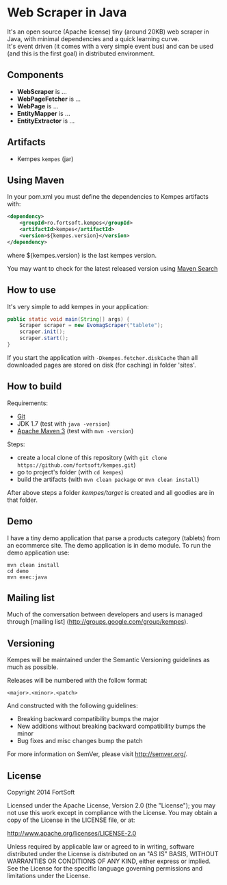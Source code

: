 Web Scraper in Java
=====================
It's an open source (Apache license) tiny (around 20KB) web scraper in Java, with minimal dependencies and a quick learning curve.   
It's event driven (it comes with a very simple event bus) and can be used (and this is the first goal) in distributed environment.   

Components
-------------------
- **WebScraper** is ...
- **WebPageFetcher** is ...
- **WebPage** is ...
- **EntityMapper** is ...
- **EntityExtractor** is ...

Artifacts
-------------------
- Kempes `kempes` (jar)

Using Maven
-------------------
In your pom.xml you must define the dependencies to Kempes artifacts with:

```xml
<dependency>
    <groupId>ro.fortsoft.kempes</groupId>
    <artifactId>kempes</artifactId>
    <version>${kempes.version}</version>
</dependency>    
```

where ${kempes.version} is the last kempes version.

You may want to check for the latest released version using [Maven Search](http://search.maven.org/#search%7Cga%7C1%7Ckempes)

How to use
-------------------
It's very simple to add kempes in your application:

```java
public static void main(String[] args) {
    Scraper scraper = new EvomagScraper("tablete");
    scraper.init();
    scraper.start();
}
```     

If you start the application with `-Dkempes.fetcher.diskCache` than all downloaded pages are stored on disk (for caching) 
in folder 'sites'.

How to build
-------------------
Requirements: 
- [Git](http://git-scm.com/) 
- JDK 1.7 (test with `java -version`)
- [Apache Maven 3](http://maven.apache.org/) (test with `mvn -version`)

Steps:
- create a local clone of this repository (with `git clone https://github.com/fortsoft/kempes.git`)
- go to project's folder (with `cd kempes`) 
- build the artifacts (with `mvn clean package` or `mvn clean install`)

After above steps a folder _kempes/target_ is created and all goodies are in that folder.

Demo
-------------------
I have a tiny demo application that parse a products category (tablets) from an ecommerce site. 
The demo application is in demo module.
To run the demo application use:  
 
    mvn clean install
    cd demo
    mvn exec:java
    
Mailing list
--------------
Much of the conversation between developers and users is managed through [mailing list] (http://groups.google.com/group/kempes).

Versioning
------------
Kempes will be maintained under the Semantic Versioning guidelines as much as possible.

Releases will be numbered with the follow format:

`<major>.<minor>.<patch>`

And constructed with the following guidelines:

* Breaking backward compatibility bumps the major
* New additions without breaking backward compatibility bumps the minor
* Bug fixes and misc changes bump the patch

For more information on SemVer, please visit http://semver.org/.

License
--------------
Copyright 2014 FortSoft
 
Licensed under the Apache License, Version 2.0 (the "License"); you may not use this work except in compliance with
the License. You may obtain a copy of the License in the LICENSE file, or at:
 
http://www.apache.org/licenses/LICENSE-2.0
 
Unless required by applicable law or agreed to in writing, software distributed under the License is distributed on
an "AS IS" BASIS, WITHOUT WARRANTIES OR CONDITIONS OF ANY KIND, either express or implied. See the License for the
specific language governing permissions and limitations under the License.
